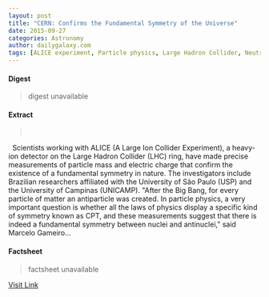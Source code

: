 ```yaml
---
layout: post
title: "CERN: Confirms the Fundamental Symmetry of the Universe"
date: 2015-09-27
categories: Astronomy
author: dailygalaxy.com
tags: [ALICE experiment, Particle physics, Large Hadron Collider, Neutron, Physics, Physical sciences, Nuclear physics, Physical universe, Physical cosmology, Theoretical physics]
---
```



#### Digest
>digest unavailable

#### Extract
>       Scientists working with ALICE (A Large Ion Collider Experiment), a heavy-ion detector on the Large Hadron Collider (LHC) ring, have made precise measurements of particle mass and electric charge that confirm the existence of a fundamental symmetry in nature. The investigators include Brazilian researchers affiliated with the University of São Paulo (USP) and the University of Campinas (UNICAMP). "After the Big Bang, for every particle of matter an antiparticle was created. In particle physics, a very important question is whether all the laws of physics display a specific kind of symmetry known as CPT, and these measurements suggest that there is indeed a fundamental symmetry between nuclei and antinuclei," said Marcelo Gameiro...

#### Factsheet
>factsheet unavailable

[Visit Link](http://www.dailygalaxy.com/my_weblog/2015/09/cern-confirms-the-fundamental-symmetry-of-the-universe.html)


